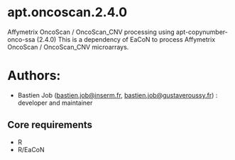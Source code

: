 # apt.oncoscan.2.4.0

Affymetrix OncoScan / OncoScan_CNV processing using apt-copynumber-onco-ssa (2.4.0)
This is a dependency of EaCoN to process Affymetrix OncoScan / OncoScan_CNV microarrays.

# Authors: 
 - Bastien Job (bastien.job@inserm.fr, bastien.job@gustaveroussy.fr) : developer and maintainer

## Core requirements

- R
- R/EaCoN
